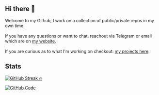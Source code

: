 ## Hi there 👋 
Welcome to my Github, I work on a collection of public/private repos in my own time.<br><br>If you have any questions or want to chat, reachout via Telegram or email which are on <a href="https://xevrac.au">my website</a>.<br><br>If you are curious as to what I'm working on checkout: <a href="https://docs.xevnet.au/projects">my projects here</a>.

## Stats

<a href="https://github.com/Xevrac"><img src="https://streak-stats.demolab.com?user=Xevrac&theme=tokyonight&hide_border=true&mode=weekly" alt="GitHub Streak 🔥" /></a>

<a href="https://github.com/Xevrac"><img src="https://github-readme-stats.vercel.app/api/top-langs/?username=Xevrac&langs_count=8&count_private=true&layout=compact&theme=react&hide_border=true&bg_color=0D1117" alt="GitHub Code"/></a>
